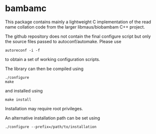 bambamc
=======

This package contains mainly a lightweight C implementation of the read name
collation code from the larger libmaus/biobambam C++ project.

The github repository does not contain the final configure script but only
the source files passed to autoconf/automake. Please use

	autoreconf -i -f

to obtain a set of working configuration scripts.

The library can then be compiled using

	./configure
	make

and installed using

	make install

Installation may require root privileges.

An alternative installation path can be set using

	./configure --prefix=/path/to/installation

